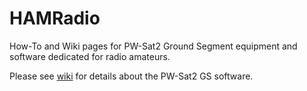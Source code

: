 # HAMRadio
How-To and Wiki pages for PW-Sat2 Ground Segment equipment and software dedicated for radio amateurs.

Please see [wiki](https://github.com/PW-Sat2/HAMRadio/wiki) for details about the PW-Sat2 GS software.
